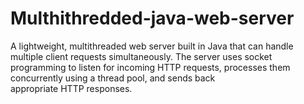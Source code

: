 # Multhithredded-java-web-server
A lightweight, multithreaded web server built in Java that can handle multiple client requests simultaneously. The server uses socket programming to listen for incoming HTTP requests, processes them concurrently using a thread pool, and sends back appropriate HTTP responses.
